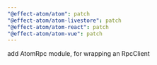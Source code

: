```yaml
---
"@effect-atom/atom": patch
"@effect-atom/atom-livestore": patch
"@effect-atom/atom-react": patch
"@effect-atom/atom-vue": patch
---
```


add AtomRpc module, for wrapping an RpcClient
